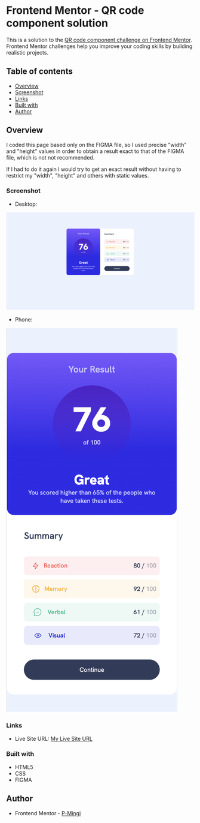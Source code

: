 # Frontend Mentor - QR code component solution

This is a solution to the [QR code component challenge on Frontend Mentor](https://www.frontendmentor.io/challenges/qr-code-component-iux_sIO_H). Frontend Mentor challenges help you improve your coding skills by building realistic projects. 

## Table of contents

- [Overview](#overview)
- [Screenshot](#screenshot)
- [Links](#links)
- [Built with](#built-with)
- [Author](#author)


## Overview

I coded this page based only on the FIGMA file, so I used precise "width" and "height" values ​​in order to obtain a result exact to that of the FIGMA file, which is not not recommended. 

If I had to do it again I would try to get an exact result without having to restrict my "width", "height" and others with static values.

### Screenshot

- Desktop:

![](https://github.com/P-Mingi/Results-summary-component/blob/main/design/screenshot-desktop.png?raw=true)

- Phone:

![](https://github.com/P-Mingi/Results-summary-component/blob/main/design/screenshot-phone.png?raw=true)

### Links

- Live Site URL: [My Live Site URL](https://p-mingi.github.io/Four-card-feature-section/)


### Built with

- HTML5
- CSS
- FIGMA

## Author

- Frontend Mentor - [P-Mingi](https://www.frontendmentor.io/profile/P-Mingi)
